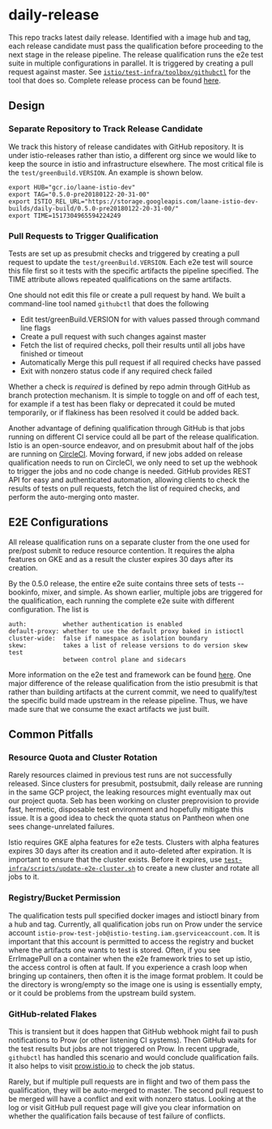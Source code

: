 # daily-release

This repo tracks latest daily release. Identified with a image hub and tag, each
release candidate must pass the qualification before proceeding to the next stage
in the release pipeline. The release qualification runs the e2e test suite in
multiple configurations in parallel. It is triggered by creating a pull request
against master. See
[`istio/test-infra/toolbox/githubctl`](https://github.com/istio/test-infra/tree/master/toolbox/githubctl)
for the tool that does so. Complete release process can be found
[here](https://github.com/istio/istio/blob/master/release/README.md). 

## Design

### Separate Repository to Track Release Candidate

We track this history of release candidates with GitHub repository. It is under
istio-releases rather than istio, a different org since we would like to keep the
source in istio and infrastructure elsewhere.  The most critical file is the
`test/greenBuild.VERSION`. An example is shown below. 

```
export HUB="gcr.io/laane-istio-dev"
export TAG="0.5.0-pre20180122-20-31-00"
export ISTIO_REL_URL="https://storage.googleapis.com/laane-istio-dev-builds/daily-build/0.5.0-pre20180122-20-31-00/"
export TIME=1517304965594224249
```

### Pull Requests to Trigger Qualification

Tests are set up as presubmit checks and triggered by creating a pull request to
update the `test/greenBuild.VERSION`. Each e2e test will source this file first so it
tests with the specific artifacts the pipeline specified. The TIME attribute allows
repeated qualifications on the same artifacts. 

One should not edit this file or create a pull request by hand. We built a
command-line tool named `githubctl` that does the following

* Edit test/greenBuild.VERSION for with values passed through command line flags
* Create a pull request with such changes against master
* Fetch the list of required checks, poll their results until all jobs have
finished or timeout
* Automatically Merge this pull request if all required checks have passed
* Exit with nonzero status code if any required check failed

Whether a check is *required* is defined by repo admin through GitHub as branch
protection mechanism. It is simple to toggle on and off of each test, for example
if a test has been flaky or deprecated it could be muted temporarily, or if
flakiness has been resolved it could be added back. 

Another advantage of defining qualification through GitHub is that jobs running on
different CI service could all be part of the release qualification. Istio is an
open-source endeavor, and on presubmit about half of the jobs are running on
[CircleCI](https://github.com/istio/istio/wiki/Working-with-CircleCI).
Moving forward, if new jobs added on release qualification needs to run on
CircleCI, we only need to set up the webhook to trigger the jobs and no code change
is needed. GitHub provides REST API for easy and authenticated automation, allowing
clients to check the results of tests on pull requests, fetch the list of required
checks, and perform the auto-merging onto master. 

## E2E Configurations

All release qualification runs on a separate cluster from the one used for pre/post
submit to reduce resource contention. It requires the alpha features on GKE and as a
result the cluster expires 30 days after its creation. 

By the 0.5.0 release, the entire e2e suite contains three sets of tests -- bookinfo,
mixer, and simple. As shown earlier, multiple jobs are triggered for the
qualification, each running the complete e2e suite with different configuration. The
list is 

```
auth:          whether authentication is enabled
default-proxy: whether to use the default proxy baked in istioctl
cluster-wide:  false if namespace as isolation boundary
skew:          takes a list of release versions to do version skew test
               between control plane and sidecars
```

More information on the e2e test and framework can be found
[here](https://github.com/istio/istio/blob/master/tests/e2e/README.md).
One major difference of the release qualification from the istio presubmit is that
rather than building artifacts at the current commit, we need to qualify/test the
specific build made upstream in the release pipeline. Thus, we have made sure that
we consume the exact artifacts we just built.

## Common Pitfalls

### Resource Quota and Cluster Rotation

Rarely resources claimed in previous test runs are not successfully released. Since
clusters for presubmit, postsubmit, daily release are running in the same GCP
project, the leaking resources might eventually max out our project quota. Seb has
been working on cluster preprovision to provide fast, hermetic, disposable test
environment and hopefully mitigate this issue. It is a good idea to check the quota
status on Pantheon when one sees change-unrelated failures.

Istio requires GKE alpha features for e2e tests. Clusters with alpha features
expires 30 days after its creation and it auto-deleted after expiration. It is
important to ensure that the cluster exists. Before it expires, use
[`test-infra/scripts/update-e2e-cluster.sh`](https://github.com/istio/test-infra/tree/master/scripts)
to create a new cluster and rotate all jobs to it. 

### Registry/Bucket Permission

The qualification tests pull specified docker images and istioctl binary from a hub
and tag. Currently, all qualification jobs run on Prow under the service account
`istio-prow-test-job@istio-testing.iam.gserviceaccount.com`. It is important that
this account is permitted to access the registry and bucket where the artifacts one
wants to test is stored. Often, if you see ErrImagePull on a container when the e2e
framework tries to set up istio, the access control is often at fault. If you
experience a crash loop when bringing up containers, then often it is the image
format problem. It could be the directory is wrong/empty so the image one is using
is essentially empty, or it could be problems from the upstream build system.

### GitHub-related Flakes

This is transient but it does happen that GitHub webhook might fail to push
notifications to Prow (or other listening CI systems). Then GitHub waits for the
test results but jobs are not triggered on Prow. In recent upgrade, `githubctl` has
handled this scenario and would conclude qualification fails. It also helps to
visit [prow.istio.io](prow.istio.io) to check the job status.

Rarely, but if multiple pull requests are in flight and two of them pass the
qualification, they will be auto-merged to master. The second pull request to be
merged will have a conflict and exit with nonzero status. Looking at the log or
visit GitHub pull request page will give you clear information on whether the
qualification fails because of test failure of conflicts.
